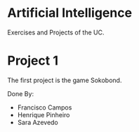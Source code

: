 # Artificial Intelligence
Exercises and Projects of the UC.

# Project 1 
The first project is the game Sokobond. 

Done By:
- Francisco Campos
- Henrique Pinheiro
- Sara Azevedo
